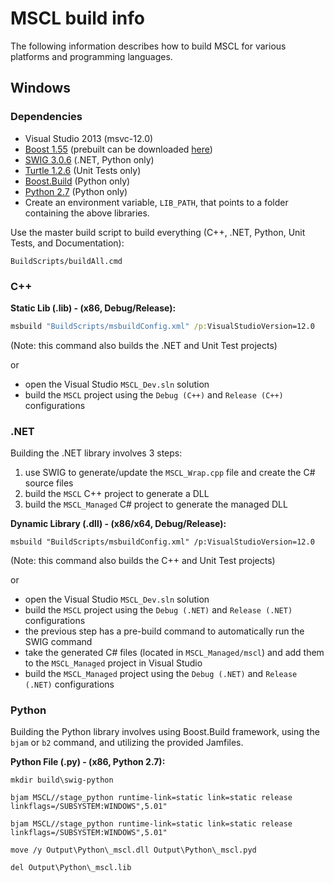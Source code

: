 # **MSCL build info**

The following information describes how to build MSCL for various platforms and programming languages.



## **Windows**

### Dependencies

- Visual Studio 2013 (msvc-12.0)
- [Boost 1.55](http://www.boost.org/users/history/version_1_55_0.html) (prebuilt can be downloaded [here](http://sourceforge.net/projects/boost/files/boost-binaries/1.55.0-build2/))
- [SWIG 3.0.6](http://swig.org/) (.NET, Python only)
- [Turtle 1.2.6](http://turtle.sourceforge.net/) (Unit Tests only)
- [Boost.Build](http://www.boost.org/build/) (Python only)
- [Python 2.7](https://www.python.org/download/releases/2.7.6/) (Python only)
- Create an environment variable, `LIB_PATH`, that points to a folder containing the above libraries.

Use the master build script to build everything (C++, .NET, Python, Unit Tests, and Documentation):
```
BuildScripts/buildAll.cmd
```

### C++

**Static Lib (.lib) - (x86, Debug/Release):** 

```bat
msbuild "BuildScripts/msbuildConfig.xml" /p:VisualStudioVersion=12.0
```
(Note: this command also builds the .NET and Unit Test projects)

or

- open the Visual Studio `MSCL_Dev.sln` solution
- build the `MSCL` project using the `Debug (C++)` and `Release (C++)` configurations

### .NET

Building the .NET library involves 3 steps:

1. use SWIG to generate/update the `MSCL_Wrap.cpp` file and create the C# source files
2. build the `MSCL` C++ project to generate a DLL
3. build the `MSCL_Managed` C# project to generate the managed DLL

**Dynamic Library (.dll) - (x86/x64, Debug/Release):**

```
msbuild "BuildScripts/msbuildConfig.xml" /p:VisualStudioVersion=12.0
```
(Note: this command also builds the C++ and Unit Test projects)

or

- open the Visual Studio `MSCL_Dev.sln` solution
- build the `MSCL` project using the `Debug (.NET)` and `Release (.NET)` configurations
- the previous step has a pre-build command to automatically run the SWIG command
- take the generated C# files (located in `MSCL_Managed/mscl`) and add them to the `MSCL_Managed` project in Visual Studio
- build the `MSCL_Managed` project using the `Debug (.NET)` and `Release (.NET)` configurations

### Python

Building the Python library involves using Boost.Build framework, using the `bjam` or `b2` command, and utilizing the provided Jamfiles.

**Python File (.py) - (x86, Python 2.7):**

```
mkdir build\swig-python

bjam MSCL//stage_python runtime-link=static link=static release linkflags=/SUBSYSTEM:WINDOWS",5.01"

bjam MSCL//stage_python runtime-link=static link=static release linkflags=/SUBSYSTEM:WINDOWS",5.01"

move /y Output\Python\_mscl.dll Output\Python\_mscl.pyd

del Output\Python\_mscl.lib
```